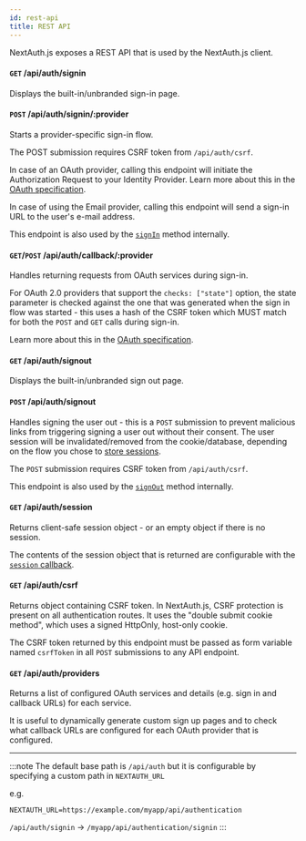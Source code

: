 ```yaml
---
id: rest-api
title: REST API
---
```


NextAuth.js exposes a REST API that is used by the NextAuth.js client.

#### `GET` /api/auth/signin

Displays the built-in/unbranded sign-in page.

#### `POST` /api/auth/signin/:provider

Starts a provider-specific sign-in flow.

The POST submission requires CSRF token from `/api/auth/csrf`.

In case of an OAuth provider, calling this endpoint will initiate the Authorization Request to your Identity Provider.
Learn more about this in the [OAuth specification](https://datatracker.ietf.org/doc/html/rfc6749#section-4.1.1).

In case of using the Email provider, calling this endpoint will send a sign-in URL to the user's e-mail address.

This endpoint is also used by the [`signIn`](../getting-started/client#signin) method internally.

#### `GET`/`POST` /api/auth/callback/:provider

Handles returning requests from OAuth services during sign-in.

For OAuth 2.0 providers that support the `checks: ["state"]` option, the state parameter is checked against the one that was generated when the sign in flow was started - this uses a hash of the CSRF token which MUST match for both the `POST` and `GET` calls during sign-in.

Learn more about this in the [OAuth specification](https://datatracker.ietf.org/doc/html/rfc6749#section-4.1.2).

#### `GET` /api/auth/signout

Displays the built-in/unbranded sign out page.

#### `POST` /api/auth/signout

Handles signing the user out - this is a `POST` submission to prevent malicious links from triggering signing a user out without their consent. The user session will be invalidated/removed from the cookie/database, depending on the flow you chose to [store sessions](../configuration/options#session).

The `POST` submission requires CSRF token from `/api/auth/csrf`.

This endpoint is also used by the [`signOut`](../getting-started/client#signout) method internally.

#### `GET` /api/auth/session

Returns client-safe session object - or an empty object if there is no session.

The contents of the session object that is returned are configurable with the [`session` callback](../configuration/callbacks#session-callback).

#### `GET` /api/auth/csrf

Returns object containing CSRF token. In NextAuth.js, CSRF protection is present on all authentication routes. It uses the "double submit cookie method", which uses a signed HttpOnly, host-only cookie.

The CSRF token returned by this endpoint must be passed as form variable named `csrfToken` in all `POST` submissions to any API endpoint.

#### `GET` /api/auth/providers

Returns a list of configured OAuth services and details (e.g. sign in and callback URLs) for each service.

It is useful to dynamically generate custom sign up pages and to check what callback URLs are configured for each OAuth provider that is configured.

---

:::note
The default base path is `/api/auth` but it is configurable by specifying a custom path in `NEXTAUTH_URL`

e.g.

`NEXTAUTH_URL=https://example.com/myapp/api/authentication`

`/api/auth/signin` -> `/myapp/api/authentication/signin`
:::
